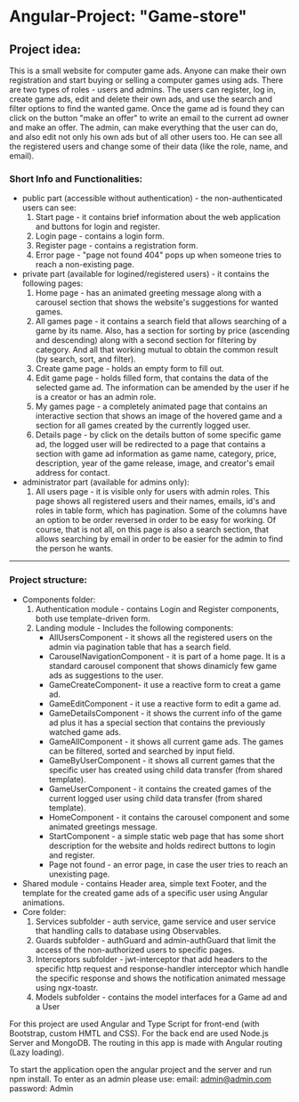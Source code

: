 <h1>Angular-Project: "Game-store"</h1>

<h2>Project idea:</h2>
This is a small website for computer game ads. Anyone can make their own registration and start buying or selling a computer games using ads.
There are two types of roles - users and admins. The users can register, log in, create game ads, edit and delete their own ads, and use the search and filter options to find the wanted game. 
Once the game ad is found they can click on the button "make an offer" to write an email to the current ad owner and make an offer.
The admin, can make everything that the user can do, and also edit not only his own ads but of all other users too. He can see all the registered users and change some of their data (like the role, name, and email).

<h3>Short Info and Functionalities:</h3>
<ul>
<li> public part (accessible without authentication) - the non-authenticated users can see:
  <ol type="1">
  <li> Start page - it contains brief information about the web application and buttons for login and register. </li>
  <li> Login page - contains a login form.</li>
  <li> Register page - contains a registration form.</li>
  <li> Error page - "page not found 404" pops up when someone tries to reach a non-existing page.</li>
  </ol>
</li>
<li> private part (available for logined/registered users) - it contains the following pages:
   <ol type="1">
  <li> Home page - has an animated greeting message along with a carousel section that shows the website's suggestions for wanted games.</li>
  <li> All games page - it contains a search field that allows searching of a game by its name. Also, has a section for sorting by price (ascending and descending) along with a second section for filtering by category. 
                     And all that working mutual to obtain the common result (by search, sort, and filter).</li>
  <li> Create game page - holds an empty form to fill out. </li>
  <li> Edit game page - holds filled form, that contains the data of the selected game ad. The information can be amended by the user if he is a creator or has an admin role.</li>
  <li> My games page - a completely animated page that contains an interactive section that shows an image of the hovered game and a section for all games created by the currently logged user.</li>
  <li> Details page - by click on the details button of some specific game ad, the logged user will be redirected to a page that contains a section with game ad information as game name, category, price, description,
                   year of the game release, image, and creator's email address for contact.</li>
     </ol>
</li>
<li> administrator part (available for admins only):
  <ol type="1">
   <li> All users page - it is visible only for users with admin roles. This page shows all registered users and their names, emails, id's and roles in table form, which has pagination. 
Some of the columns have an option to be order reversed in order to be easy for working. Of course, that is not all, on this page is also a search section, 
that allows searching by email in order to be easier for the admin to find the person he wants. </li>
    </ol>
  </li>
  </ul>
  
<hr>

<h3>Project structure:</h3>
<ul>
<li>Components folder:
  <ol type="1">
<li>Authentication module - contains Login and Register components, both use template-driven form.</li>
<li>Landing module - Includes the following components: 
  <ul>
      <li> AllUsersComponent - it shows all the registered users on the admin via pagination table that has a search field.</li>
      <li> CarouselNavigationComponent - it is part of a home page. It is a standard carousel component that shows dinamicly few game ads as suggestions to the user.</li>
      <li> GameCreateComponent- it use a reactive form to creat a game ad.</li>
      <li> GameEditComponent - it use a reactive form to edit a game ad.</li>
      <li> GameDetailsComponent - it shows the current info of the game ad plus it has a special section that contains the previously watched game ads.</li>
      <li> GameAllComponent - it shows all current game ads. The games can be filtered, sorted and searched by input field.</li>
      <li> GameByUserComponent - it shows all current games that the specific user has created using child data transfer (from shared template).</li>
      <li> GameUserComponent - it contains the created games of the current logged user using child data transfer (from shared template).</li>
      <li> HomeComponent - it contains the carousel component and some animated greetings message.</li>
      <li> StartComponent - a simple static web page that has some short description for the website and holds redirect buttons to login and register.</li>
      <li> Page not found - an error page, in case the user tries to reach an unexisting page.</li>
  </ol>
  </li>
<li>Shared module - contains Header area, simple text Footer, and the template for the created game ads of a specific user using Angular animations.</li>
    </ol>
 </li>
<li>Core folder:
  <ol type="1">
<li>Services subfolder - auth service, game service and user service that handling calls to database using Observables.</li>
<li>Guards subfolder - authGuard and admin-authGuard that limit the access of the non-authorized users to specific pages.</li>
<li>Interceptors subfolder - jwt-interceptor that add headers to the specific http request and response-handler interceptor which handle the specific response and shows the notification animated message using ngx-toastr.</li>
<li>Models subfolder - contains the model interfaces for a Game ad and a User</li>
  </ol>
  </li>
  </ul>


For this project are used Angular and Type Script for front-end (with Bootstrap, custom HMTL and CSS). For the back end are used Node.js Server and MongoDB. The routing in this app is made with Аngular routing (Lazy loading).

To start the application open the angular project and the server and run npm install.
To enter as an admin please use:
email: admin@admin.com
password: Admin
